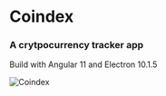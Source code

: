 # Coindex
### A crytpocurrency tracker app
Build with Angular 11 and Electron 10.1.5

![Coindex](https://user-images.githubusercontent.com/20326000/99907816-bf17af00-2ce7-11eb-8cfa-d2e97fb46804.png)
